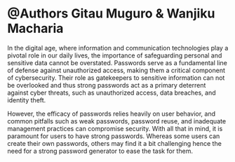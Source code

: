 # @Authors Gitau Muguro & Wanjiku Macharia

In the digital age, where information and communication technologies play a pivotal role in our daily lives, 
the importance of safeguarding personal and sensitive data cannot be overstated. Passwords serve as a fundamental 
line of defense against unauthorized access, making them a critical component of cybersecurity. Their role as
gatekeepers to sensitive information can not be overlooked and thus strong passwords act as a primary deterrent 
against cyber threats, such as unauthorized access, data breaches, and identity theft. 

However, the efficacy of passwords relies heavily on user behavior, and common pitfalls such as weak passwords, 
password reuse, and inadequate management practices can compromise security. With all that in mind, it is paramount
for users to have strong passwords. Whereas some users can create their own passwords, others may find it a bit 
challenging hence the need for a strong password generator to ease the task for them.

